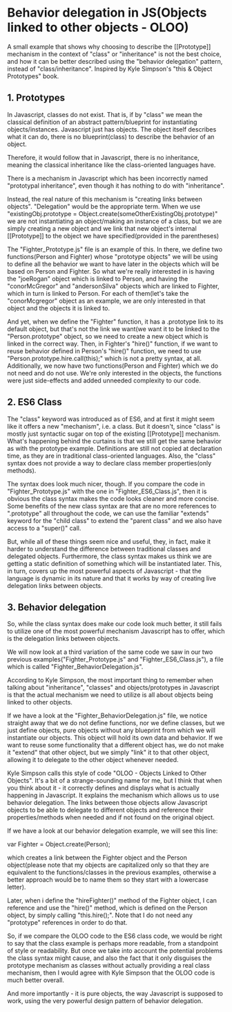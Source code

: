 # Behavior delegation in JS(Objects linked to other objects - OLOO)

A small example that shows why choosing to describe the [[Prototype]] mechanism in the context of "class" or "inheritance" is not the best choice, and how it can be better described using the "behavior delegation" pattern, instead of "class/inheritance". Inspired by Kyle Simpson's "this & Object Prototypes" book.

## 1. Prototypes

In Javascript, classes do not exist. That is, if by "class" we mean the classical definition of an abstract pattern/blueprint for instantiating objects/instances. Javascript just has objects. The object itself describes what it can do, there is no blueprint(class) to describe the behavior of an object.

Therefore, it would follow that in Javascript, there is no inheritance, meaning the classical inheritance like the class-oriented languages have. 

There is a mechanism in Javascript which has been incorrectly named "prototypal inheritance", even though it has nothing to do with "inheritance".

Instead, the real nature of this mechanism is "creating links between objects". "Delegation" would be the appropriate term. When we use "existingObj.prototype = Object.create(someOtherExistingObj.prototype)" we are not instantiating an object/making an instance of a class, but we are simply creating a new object and we link that new object's internal [[Prototype]] to the object we have specified(provided in the parentheses)

The "Fighter_Prototype.js" file is an example of this. In there, we define two functions(Person and Fighter) whose "prototype objects" we will be using to define all the behavior we want to have later in the objects which will be based on Person and Fighter. So what we're really interested in is having the "joeRogan" object which is linked to Person, and having the "conorMcGregor" and "andersonSilva" objects which are linked to Fighter, which in turn is linked to Person. For each of them(let's take the "conorMcgregor" object as an example, we are only interested in that object and the objects it is linked to.

 And yet, when we define the "Fighter" function, it has a .prototype link to its default object, but that's not the link we want(we want it to be linked to the "Person.prototype" object, so we need to create a new object which is linked in the correct way. Then, in Fighter's "hire()" function, if we want to reuse behavior defined in Person's "hire()" function, we need to use "Person.prototype.hire.call(this);" which is not a pretty syntax, at all. Additionally, we now have two functions(Person and Fighter) which we do not need and do not use. We're only interested in the objects, the functions were just side-effects and added unneeded complexity to our code.

## 2. ES6 Class

The "class" keyword was introduced as of ES6, and at first it might seem like it offers a new "mechanism", i.e. a class. But it doesn't, since "class" is mostly just syntactic sugar on top of the existing [[Prototype]] mechanism. What's happening behind the curtains is that we still get the same behavior as with the prototype example. Definitions are still not copied at declaration time, as they are in traditional class-oriented languages. Also, the "class" syntax does not provide a way to declare class member properties(only methods).

The syntax does look much nicer, though. If you compare the code in "Fighter_Prototype.js" with the one in "Fighter_ES6_Class.js", then it is obvious the class syntax makes the code looks cleaner and more concise. Some benefits of the new class syntax are that are no more references to ".prototype" all throughout the code, we can use the familiar "extends" keyword for the "child class" to extend the "parent class" and we also have access to a "super()" call. 

But, while all of these things seem nice and useful, they, in fact, make it harder to understand the difference between traditional classes and delegated objects. Furthermore, the class syntax makes us think we are getting a static definition of something which will be instantiated later. This, in turn, covers up the most powerful aspects of Javascript - that the language is dynamic in its nature and that it works by way of creating live delegation links between objects.

## 3. Behavior delegation

So, while the class syntax does make our code look much better, it still fails to utilize one of the most powerful mechanism Javascript has to offer, which is the delegation links between objects. 

We will now look at a third variation of the same code we saw in our two previous examples("Fighter_Prototype.js" and "Fighter_ES6_Class.js"), a file which is called "Fighter_BehaviorDelegation.js".

According to Kyle Simpson, the most important thing to remember when talking about "inheritance", "classes" and objects/prototypes in Javascript is that the actual mechanism we need to utilize is all about objects being linked to other objects.

If we have a look at the "Fighter_BehaviorDelegation.js" file, we notice straight away that we do not define functions, nor we define classes, but we just define objects, pure objects without any blueprint from which we will instantiate our objects. This object will hold its own data and behavior. If we want to reuse some functionality that a different object has, we do not make it "extend" that other object, but we simply "link" it to that other object, allowing it to delegate to the other object whenever needed.

Kyle Simpson calls this style of code "OLOO - Objects Linked to Other Objects". It's a bit of a strange-sounding name for me, but I think that when you think about it - it correctly defines and displays what is actually happening in Javascript. It explains the mechanism which allows us to use behavior delegation. The links between those objects allow Javascript objects to be able to delegate to different objects and reference their properties/methods when needed and if not found on the original object.

If we have a look at our behavior delegation example, we will see this line:

var Fighter = Object.create(Person);

which creates a link between the Fighter object and the Person object(please note that my objects are capitalized only so that they are equivalent to the functions/classes in the previous examples, otherwise a better approach would be to name them so they start with a lowercase letter). 

Later, when i define the "hireFighter()" method of the Fighter object, I can reference and use the "hire()" method, which is defined on the Person object, by simply calling "this.hire();". Note that I do not need any "prototype" references in order to do that. 

So, if we compare the OLOO code to the ES6 class code, we would be right to say that the class example is perhaps more readable, from a standpoint of style or readability. But once we take into account the potential problems the class syntax might cause, and also the fact that it only disguises the prototype mechanism as classes without actually providing a real class mechanism, then I would agree with Kyle Simpson that the OLOO code is much better overall.

And more importantly - it is pure objects, the way Javascript is supposed to work, using the very powerful design pattern of behavior delegation.
